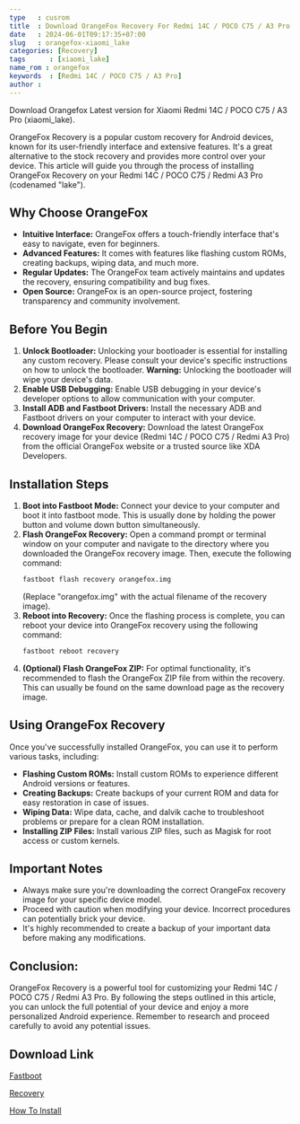 ```yaml
---
type   : cusrom
title  : Download OrangeFox Recovery For Redmi 14C / POCO C75 / A3 Pro
date   : 2024-06-01T09:17:35+07:00
slug   : orangefox-xiaomi_lake
categories: [Recovery]
tags      : [xiaomi_lake]
name_rom : orangefox
keywords  : [Redmi 14C / POCO C75 / A3 Pro]
author : 
---
```


Download Orangefox Latest version for Xiaomi Redmi 14C / POCO C75 / A3 Pro (xiaomi_lake).

OrangeFox Recovery is a popular custom recovery for Android devices, known for its user-friendly interface and extensive features. It's a great alternative to the stock recovery and provides more control over your device. This article will guide you through the process of installing OrangeFox Recovery on your Redmi 14C / POCO C75 / Redmi A3 Pro (codenamed "lake").

## Why Choose OrangeFox

* **Intuitive Interface:** OrangeFox offers a touch-friendly interface that's easy to navigate, even for beginners.
* **Advanced Features:**  It comes with features like flashing custom ROMs, creating backups, wiping data, and much more.
* **Regular Updates:** The OrangeFox team actively maintains and updates the recovery, ensuring compatibility and bug fixes.
* **Open Source:** OrangeFox is an open-source project, fostering transparency and community involvement.

## Before You Begin

1. **Unlock Bootloader:** Unlocking your bootloader is essential for installing any custom recovery. Please consult your device's specific instructions on how to unlock the bootloader. **Warning:** Unlocking the bootloader will wipe your device's data.
2. **Enable USB Debugging:** Enable USB debugging in your device's developer options to allow communication with your computer.
3. **Install ADB and Fastboot Drivers:**  Install the necessary ADB and Fastboot drivers on your computer to interact with your device.
4. **Download OrangeFox Recovery:** Download the latest OrangeFox recovery image for your device (Redmi 14C / POCO C75 / Redmi A3 Pro) from the official OrangeFox website or a trusted source like XDA Developers.

## Installation Steps

1. **Boot into Fastboot Mode:** Connect your device to your computer and boot it into fastboot mode. This is usually done by holding the power button and volume down button simultaneously.
2. **Flash OrangeFox Recovery:** Open a command prompt or terminal window on your computer and navigate to the directory where you downloaded the OrangeFox recovery image. Then, execute the following command:
   ```bash
   fastboot flash recovery orangefox.img 
   ```
   (Replace "orangefox.img" with the actual filename of the recovery image).
3. **Reboot into Recovery:** Once the flashing process is complete, you can reboot your device into OrangeFox recovery using the following command:
   ```bash
   fastboot reboot recovery
   ```
4. **(Optional) Flash OrangeFox ZIP:** For optimal functionality, it's recommended to flash the OrangeFox ZIP file from within the recovery. This can usually be found on the same download page as the recovery image.

## Using OrangeFox Recovery

Once you've successfully installed OrangeFox, you can use it to perform various tasks, including:

* **Flashing Custom ROMs:** Install custom ROMs to experience different Android versions or features.
* **Creating Backups:** Create backups of your current ROM and data for easy restoration in case of issues.
* **Wiping Data:** Wipe data, cache, and dalvik cache to troubleshoot problems or prepare for a clean ROM installation.
* **Installing ZIP Files:** Install various ZIP files, such as Magisk for root access or custom kernels.


## Important Notes

* Always make sure you're downloading the correct OrangeFox recovery image for your specific device model.
* Proceed with caution when modifying your device. Incorrect procedures can potentially brick your device.
* It's highly recommended to create a backup of your important data before making any modifications.

## Conclusion:

OrangeFox Recovery is a powerful tool for customizing your Redmi 14C / POCO C75 / Redmi A3 Pro. By following the steps outlined in this article, you can unlock the full potential of your device and enjoy a more personalized Android experience. Remember to research and proceed carefully to avoid any potential issues.


## Download Link
[Fastboot](https://sourceforge.net/projects/sheshu/files/sky/OrangeFox/OrangeFox-Unofficial-sky_22_10_2023.img/download)

[Recovery](/)

[How To Install](https://wiki.orangefox.tech/en/guides/installing_orangefox)

